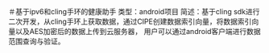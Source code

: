＃基于ipv6和cling手环的健康助手
类型：android项目
简述：基于cling sdk进行二次开发，从cling手环上获取数据，通过CIPE创建数据索引向量，将数据索引向量以及AES加密后的数据上传到云服务器，
用户可以通过android客户端进行数据范围查询与验证。
